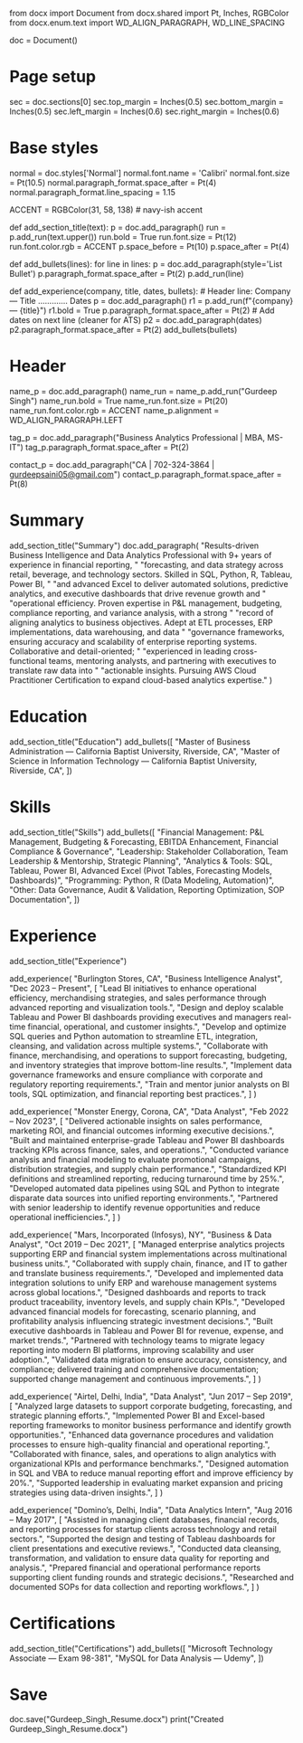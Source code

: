 from docx import Document
from docx.shared import Pt, Inches, RGBColor
from docx.enum.text import WD_ALIGN_PARAGRAPH, WD_LINE_SPACING

doc = Document()

# Page setup
sec = doc.sections[0]
sec.top_margin = Inches(0.5)
sec.bottom_margin = Inches(0.5)
sec.left_margin = Inches(0.6)
sec.right_margin = Inches(0.6)

# Base styles
normal = doc.styles['Normal']
normal.font.name = 'Calibri'
normal.font.size = Pt(10.5)
normal.paragraph_format.space_after = Pt(4)
normal.paragraph_format.line_spacing = 1.15

ACCENT = RGBColor(31, 58, 138)  # navy-ish accent

def add_section_title(text):
    p = doc.add_paragraph()
    run = p.add_run(text.upper())
    run.bold = True
    run.font.size = Pt(12)
    run.font.color.rgb = ACCENT
    p.space_before = Pt(10)
    p.space_after = Pt(4)

def add_bullets(lines):
    for line in lines:
        p = doc.add_paragraph(style='List Bullet')
        p.paragraph_format.space_after = Pt(2)
        p.add_run(line)

def add_experience(company, title, dates, bullets):
    # Header line: Company — Title ............. Dates
    p = doc.add_paragraph()
    r1 = p.add_run(f"{company} — {title}")
    r1.bold = True
    p.paragraph_format.space_after = Pt(2)
    # Add dates on next line (cleaner for ATS)
    p2 = doc.add_paragraph(dates)
    p2.paragraph_format.space_after = Pt(2)
    add_bullets(bullets)

# Header
name_p = doc.add_paragraph()
name_run = name_p.add_run("Gurdeep Singh")
name_run.bold = True
name_run.font.size = Pt(20)
name_run.font.color.rgb = ACCENT
name_p.alignment = WD_ALIGN_PARAGRAPH.LEFT

tag_p = doc.add_paragraph("Business Analytics Professional | MBA, MS-IT")
tag_p.paragraph_format.space_after = Pt(2)

contact_p = doc.add_paragraph("CA | 702-324-3864 | gurdeepsaini05@gmail.com")
contact_p.paragraph_format.space_after = Pt(8)

# Summary
add_section_title("Summary")
doc.add_paragraph(
    "Results-driven Business Intelligence and Data Analytics Professional with 9+ years of experience in financial reporting, "
    "forecasting, and data strategy across retail, beverage, and technology sectors. Skilled in SQL, Python, R, Tableau, Power BI, "
    "and advanced Excel to deliver automated solutions, predictive analytics, and executive dashboards that drive revenue growth and "
    "operational efficiency. Proven expertise in P&L management, budgeting, compliance reporting, and variance analysis, with a strong "
    "record of aligning analytics to business objectives. Adept at ETL processes, ERP implementations, data warehousing, and data "
    "governance frameworks, ensuring accuracy and scalability of enterprise reporting systems. Collaborative and detail-oriented; "
    "experienced in leading cross-functional teams, mentoring analysts, and partnering with executives to translate raw data into "
    "actionable insights. Pursuing AWS Cloud Practitioner Certification to expand cloud-based analytics expertise."
)

# Education
add_section_title("Education")
add_bullets([
    "Master of Business Administration — California Baptist University, Riverside, CA",
    "Master of Science in Information Technology — California Baptist University, Riverside, CA",
])

# Skills
add_section_title("Skills")
add_bullets([
    "Financial Management: P&L Management, Budgeting & Forecasting, EBITDA Enhancement, Financial Compliance & Governance",
    "Leadership: Stakeholder Collaboration, Team Leadership & Mentorship, Strategic Planning",
    "Analytics & Tools: SQL, Tableau, Power BI, Advanced Excel (Pivot Tables, Forecasting Models, Dashboards)",
    "Programming: Python, R (Data Modeling, Automation)",
    "Other: Data Governance, Audit & Validation, Reporting Optimization, SOP Documentation",
])

# Experience
add_section_title("Experience")

add_experience(
    "Burlington Stores, CA", "Business Intelligence Analyst", "Dec 2023 – Present",
    [
        "Lead BI initiatives to enhance operational efficiency, merchandising strategies, and sales performance through advanced reporting and visualization tools.",
        "Design and deploy scalable Tableau and Power BI dashboards providing executives and managers real-time financial, operational, and customer insights.",
        "Develop and optimize SQL queries and Python automation to streamline ETL, integration, cleansing, and validation across multiple systems.",
        "Collaborate with finance, merchandising, and operations to support forecasting, budgeting, and inventory strategies that improve bottom-line results.",
        "Implement data governance frameworks and ensure compliance with corporate and regulatory reporting requirements.",
        "Train and mentor junior analysts on BI tools, SQL optimization, and financial reporting best practices.",
    ]
)

add_experience(
    "Monster Energy, Corona, CA", "Data Analyst", "Feb 2022 – Nov 2023",
    [
        "Delivered actionable insights on sales performance, marketing ROI, and financial outcomes informing executive decisions.",
        "Built and maintained enterprise-grade Tableau and Power BI dashboards tracking KPIs across finance, sales, and operations.",
        "Conducted variance analysis and financial modeling to evaluate promotional campaigns, distribution strategies, and supply chain performance.",
        "Standardized KPI definitions and streamlined reporting, reducing turnaround time by 25%.",
        "Developed automated data pipelines using SQL and Python to integrate disparate data sources into unified reporting environments.",
        "Partnered with senior leadership to identify revenue opportunities and reduce operational inefficiencies.",
    ]
)

add_experience(
    "Mars, Incorporated (Infosys), NY", "Business & Data Analyst", "Oct 2019 – Dec 2021",
    [
        "Managed enterprise analytics projects supporting ERP and financial system implementations across multinational business units.",
        "Collaborated with supply chain, finance, and IT to gather and translate business requirements.",
        "Developed and implemented data integration solutions to unify ERP and warehouse management systems across global locations.",
        "Designed dashboards and reports to track product traceability, inventory levels, and supply chain KPIs.",
        "Developed advanced financial models for forecasting, scenario planning, and profitability analysis influencing strategic investment decisions.",
        "Built executive dashboards in Tableau and Power BI for revenue, expense, and market trends.",
        "Partnered with technology teams to migrate legacy reporting into modern BI platforms, improving scalability and user adoption.",
        "Validated data migration to ensure accuracy, consistency, and compliance; delivered training and comprehensive documentation; supported change management and continuous improvements.",
    ]
)

add_experience(
    "Airtel, Delhi, India", "Data Analyst", "Jun 2017 – Sep 2019",
    [
        "Analyzed large datasets to support corporate budgeting, forecasting, and strategic planning efforts.",
        "Implemented Power BI and Excel-based reporting frameworks to monitor business performance and identify growth opportunities.",
        "Enhanced data governance procedures and validation processes to ensure high-quality financial and operational reporting.",
        "Collaborated with finance, sales, and operations to align analytics with organizational KPIs and performance benchmarks.",
        "Designed automation in SQL and VBA to reduce manual reporting effort and improve efficiency by 20%.",
        "Supported leadership in evaluating market expansion and pricing strategies using data-driven insights.",
    ]
)

add_experience(
    "Domino’s, Delhi, India", "Data Analytics Intern", "Aug 2016 – May 2017",
    [
        "Assisted in managing client databases, financial records, and reporting processes for startup clients across technology and retail sectors.",
        "Supported the design and testing of Tableau dashboards for client presentations and executive reviews.",
        "Conducted data cleansing, transformation, and validation to ensure data quality for reporting and analysis.",
        "Prepared financial and operational performance reports supporting client funding rounds and strategic decisions.",
        "Researched and documented SOPs for data collection and reporting workflows.",
    ]
)

# Certifications
add_section_title("Certifications")
add_bullets([
    "Microsoft Technology Associate — Exam 98-381",
    "MySQL for Data Analysis — Udemy",
])

# Save
doc.save("Gurdeep_Singh_Resume.docx")
print("Created Gurdeep_Singh_Resume.docx")
